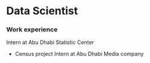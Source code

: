 # Data Scientist

### Work experience 
Intern at Abu Dhabi Statistic Center
- Census project
Intern at Abu Dhabi Media company

